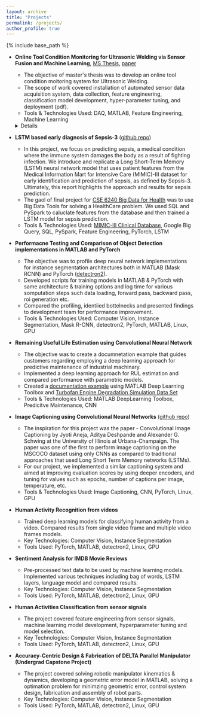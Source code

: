 ```yaml
---
layout: archive
title: "Projects"
permalink: /projects/
author_profile: true
---
```


{% include base_path %}

* **Online Tool Condition Monitoring for Ultrasonic Welding via Sensor Fusion and Machine Learning**, [MS Thesis](https://www.ideals.illinois.edu/handle/2142/108054), [paper](https://www.sciencedirect.com/science/article/abs/pii/S1526612520308860?dgcid=coauthor)
  * The objective of master's thesis was to develop an online tool condition moitoring system for Ultrasonic Welding. 
  * The  scope of work covered installation of automated sensor data acquisition system, data collection,
  feature engineering, classification model development, hyper-parameter tuning, and deployment (pdf).
  * Tools & Technologies Used: DAQ, MATLAB, Feature Engineering, Machine Learning
  <details>
  Abstrac: In ultrasonic metal welding (UMW), tool wear significantly affects the weld quality and tool maintenance constitutes a substantial part of production cost. Thus, tool condition monitoring (TCM) is crucial for UMW. Despite extensive literature focusing on TCM for other manufacturing processes, limited studies are available on TCM for UMW. Existing TCM methods for UMW require offline high-resolution measurement of tool surface profiles, which leads to undesirable production downtime and delayed decision-making. This paper proposes a completely online TCM system for UMW using sensor fusion and machine learning (ML) techniques. A data acquisition (DAQ) system is designed and implemented to obtain in-situ sensing signals during welding processes. A large feature pool is then extracted from the sensing signals. A subset of features are selected and subsequently used by ML-based classification models. A variety of classification models are trained, validated, and tested using experimental data. The best-performing classification models can achieve close to 100% classification accuracy for both training and test datasets. The proposed TCM system not only provides real-time TCM for UMW but also can support optimal decision-making in tool maintenance. The TCM system can be extended to predict remaining useful life (RUL) of tools and integrated with a controller to adjust welding parameters accordingly.
   </details>

* **LSTM based early diagnosis of Sepsis-3** ([github repo](https://github.com/qasimnazir/LSTM-based-Sepsis-Prediciton))
  * In this project, we focus on predicting sepsis, a medical condition where the immune system damages the body as a result of fighting infection. We introduce and replicate a Long Short-Term Memory (LSTM) neural network model that uses patient features from the Medical Information Mart for Intensive Care (MIMIC)-III dataset for early identification and prediction of sepsis, as defined by Sepsis-3. Ultimately, this report highlights the approach and results for sepsis prediction. 
   * The gaol of final project for [CSE 6240 Big Data for Health](http://sunlab.org/teaching/cse6250/spring2021/) was to use Big Data Tools for solving a HealthCare problem. We used SQL and PySpark to caluclate features from the database and then trained a LSTM model for sepsis prediction. 
   * Tools & Technologies Used: [MIMIC-III Clinical Database](https://physionet.org/content/mimiciii/1.4/), Google Big Query, SQL, PySpark, Feature Engineering, PyTorch, LSTM

* **Performacne Testing and Comparison of Object Detection implementations in MATLAB and PyTorch**
  * The objective was to profile deep neural network implementations for instance segmentation architectures both in MATLAB (Mask RCNN) and PyTorch ([detectron2](https://github.com/facebookresearch/detectron2)).
  * Developed scripts for training models in MATLAB & PyTorch with same architecture & training options and log time for various somputation steps such data loading, forward pass, backward pass, roi generation etc.
  * Compared the profiling, identiied bottelnecks and presented findings to development team for performance improvement.
  * Tools & Technologies Used: Computer Vision, Instance Segmentation, Mask R-CNN, detectron2, PyTorch, MATLAB, Linux, GPU 

* **Remaining Useful Life Estimation using Convolutional Neural Network**
  * The objective was to create a documnetation example that guides customers regarding employing a deep learning approach for predictive maintenance of industrial machinary. 
  * Implemented a deep learning approach for RUL estimation and compared performance with parametric models. 
  * Created a [documentation example](https://www.mathworks.com/help/predmaint/ug/remaining-useful-life-estimation-using-convolutional-neural-network.html) using MATLAB Deep Learning Toolbox and [Turbofan Engine Degradation Simulation Data Set](https://ti.arc.nasa.gov/tech/dash/groups/pcoe/prognostic-data-repository/#turbofan)
  * Tools & Technologies Used: MATLAB DeepLearning Toolbox, Predicitve Maintenance, CNN

* **Image Captioning using Convolutional Neural Networks** ([github repo](https://github.com/pulkitdixit/IE534_ConvCap))
  * The inspiration for this project was the paper - Convolutional Image Captioning by Jyoti Aneja, Aditya Deshpande and Alexander G. Schwing at the University of Illinois at Urbana-Champaign. The paper was one of the first to perform image captioning on the MSCOCO dataset using only CNNs as compared to traditional approaches that used Long Short Term Memory networks (LSTMs).
  * For our project, we implemented a similar captioning system and aimed at improving evaluation scores by using deeper encoders, and tuning for values such as epochs, number of captions per image, temperature, etc.
  * Tools & Technologies Used: Image Captioning, CNN, PyTorch, Linux, GPU


* **Human Activity Recognition from videos**
  * Trained deep learning models for classifying human activity from a video. Compared results from single
  video frame and multiple video frames models.
  * Key Technologies: Computer Vision, Instance Segmentation
  * Tools Used: PyTorch, MATLAB, detectron2, Linux, GPU


* **Sentiment Analysis for IMDB Movie Reviews**
  * Pre-processed text data to be used by machine learning models. Implemented various techniques
  including bag of words, LSTM layers, language model and compared results.
  * Key Technologies: Computer Vision, Instance Segmentation
  * Tools Used: PyTorch, MATLAB, detectron2, Linux, GPU


* **Human Activities Classification from sensor signals**
  * The project covered feature engineering from sensor signals, machine learning model development, hyperparameter tuning and model selection.
  * Key Technologies: Computer Vision, Instance Segmentation
  * Tools Used: PyTorch, MATLAB, detectron2, Linux, GPU


* **Accuracy-Centric Design & Fabrication of DELTA Parallel Manipulator (Undergrad Capstone Project)**
  * The project covered solving robotic manipulator kinematics & dynamics, developing a geometric error
  model in MATLAB, solving a optimation problem for minimzing geometric error, control system design, fabrication and assembly of robot parts.
  * Key Technologies: Computer Vision, Instance Segmentation
  * Tools Used: PyTorch, MATLAB, detectron2, Linux, GPU
